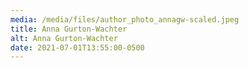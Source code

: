 ```yaml
---
media: /media/files/author_photo_annagw-scaled.jpeg
title: Anna Gurton-Wachter
alt: Anna Gurton-Wachter
date: 2021-07-01T13:55:00-0500
---
```

